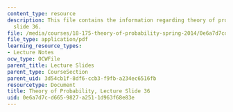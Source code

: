 ```yaml
---
content_type: resource
description: This file contains the information regarding theory of probability, lecture
  slide 36.
file: /media/courses/18-175-theory-of-probability-spring-2014/0e6a7d7cd6659827a2511d963f68e83e_MIT18_175S14_Lecture36.pdf
file_type: application/pdf
learning_resource_types:
- Lecture Notes
ocw_type: OCWFile
parent_title: Lecture Slides
parent_type: CourseSection
parent_uid: 3d54cb1f-8df6-ccb3-f9fb-a234ec6516fb
resourcetype: Document
title: Theory of Probability, Lecture Slide 36
uid: 0e6a7d7c-d665-9827-a251-1d963f68e83e
---
```

